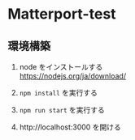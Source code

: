 # Matterport-test


## 環境構築

1. node をインストールする  
   https://nodejs.org/ja/download/

2. `npm install` を実行する

3. `npm run start` を実行する

4. http://localhost:3000 を開ける
